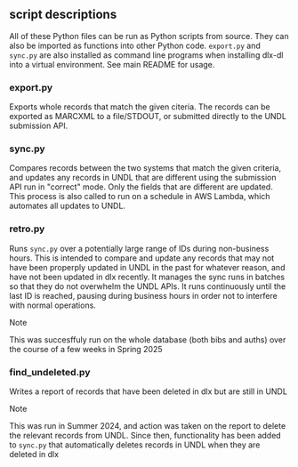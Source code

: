 ## script descriptions

All of these Python files can be run as Python scripts from source. They can also be imported as functions into other Python code. `export.py` and `sync.py` are also installed as command line programs when installing dlx-dl into a virtual environment. See main README for usage.

### export.py

Exports whole records that match the given citeria. The records can be exported as MARCXML to a file/STDOUT, or submitted directly to the UNDL submission API.

### sync.py

Compares records between the two systems that match the given criteria, and updates any records in UNDL that are different using the submission API run in "correct" mode. Only the fields that are different are updated. This process is also called to run on a schedule in AWS Lambda, which automates all updates to UNDL.

### retro.py

Runs `sync.py` over a potentially large range of IDs during non-business hours. This is intended to compare and update any records that may not have been properply updated in UNDL in the past for whatever reason, and have not been updated in dlx recently. It manages the sync runs in batches so that they do not overwhelm the UNDL APIs. It runs continuously until the last ID is reached, pausing during business hours in order not to interfere with normal operations.
> [!NOTE]
> This was succesffuly run on the whole database (both bibs and auths) over the course of a few weeks in Spring 2025

### find_undeleted.py

Writes a report of records that have been deleted in dlx but are still in UNDL
> [!NOTE]
> This was run in Summer 2024, and action was taken on the report to delete the relevant records from UNDL. Since then, functionality has been added to `sync.py` that automatically deletes records in UNDL when they are deleted in dlx
